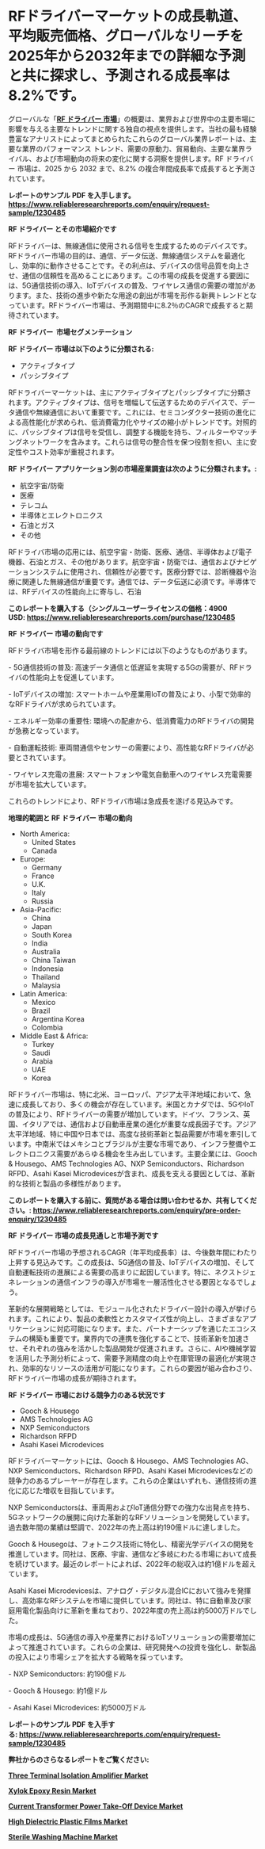 <p><h1>RFドライバーマーケットの成長軌道、平均販売価格、グローバルなリーチを2025年から2032年までの詳細な予測と共に探求し、予測される成長率は8.2%です。</h1></p><p>グローバルな「<a href="https://www.reliableresearchreports.com/rf-driver-r1230485?utm_campaign=110&utm_medium=6&utm_source=Github&utm_content=ia&utm_term=17012025&utm_id=rf-driver"><strong>RF ドライバー 市場</strong></a>」の概要は、業界および世界中の主要市場に影響を与える主要なトレンドに関する独自の視点を提供します。当社の最も経験豊富なアナリストによってまとめられたこれらのグローバル業界レポートは、主要な業界のパフォーマンス トレンド、需要の原動力、貿易動向、主要な業界ライバル、および市場動向の将来の変化に関する洞察を提供します。RF ドライバー 市場は、2025 から 2032 まで、8.2% の複合年間成長率で成長すると予測されています。</p>
<p><strong>レポートのサンプル PDF を入手します。</strong><strong><a href="https://www.reliableresearchreports.com/enquiry/request-sample/1230485?utm_campaign=110&utm_medium=6&utm_source=Github&utm_content=ia&utm_term=17012025&utm_id=rf-driver">https://www.reliableresearchreports.com/enquiry/request-sample/1230485</a></strong></p>
<p><strong>RF ドライバー とその市場紹介です</strong></p>
<p><p>RFドライバーは、無線通信に使用される信号を生成するためのデバイスです。RFドライバー市場の目的は、通信、データ伝送、無線通信システムを最適化し、効率的に動作させることです。その利点は、デバイスの信号品質を向上させ、通信の信頼性を高めることにあります。この市場の成長を促進する要因には、5G通信技術の導入、IoTデバイスの普及、ワイヤレス通信の需要の増加があります。また、技術の進歩や新たな用途の創出が市場を形作る新興トレンドとなっています。RFドライバー市場は、予測期間中に8.2％のCAGRで成長すると期待されています。</p><strong><a href="|AUTHORITHY_DOMAIN_URL|?utm_campaign=110&utm_medium=6&utm_source=Github&utm_content=ia&utm_term=17012025&utm_id=rf-driver"></a></strong></p>
<p><strong>RF ドライバー&nbsp;</strong><strong>&nbsp;市場セグメンテーション</strong></p>
<p><strong>RF ドライバー 市場は以下のように分類される:</strong>&nbsp;</p>
<p><ul><li>アクティブタイプ</li><li>パッシブタイプ</li></ul></p>
<p><p>RFドライバーマーケットは、主にアクティブタイプとパッシブタイプに分類されます。アクティブタイプは、信号を増幅して伝送するためのデバイスで、データ通信や無線通信において重要です。これには、セミコンダクター技術の進化による高性能化が求められ、低消費電力化やサイズの縮小がトレンドです。対照的に、パッシブタイプは信号を受信し、調整する機能を持ち、フィルターやマッチングネットワークを含みます。これらは信号の整合性を保つ役割を担い、主に安定性やコスト効率が重視されます。</p></p>
<p><strong> RF ドライバー アプリケーション別の市場産業調査は次のように分類されます。:</strong></p>
<p><ul><li>航空宇宙/防衛</li><li>医療</li><li>テレコム</li><li>半導体とエレクトロニクス</li><li>石油とガス</li><li>その他</li></ul></p>
<p><p>RFドライバ市場の応用には、航空宇宙・防衛、医療、通信、半導体および電子機器、石油とガス、その他があります。航空宇宙・防衛では、通信およびナビゲーションシステムに使用され、信頼性が必要です。医療分野では、診断機器や治療に関連した無線通信が重要です。通信では、データ伝送に必須です。半導体では、RFデバイスの性能向上に寄与し、石油</p></p>
<p><strong>このレポートを購入する（シングルユーザーライセンスの価格：4900 USD:</strong><strong>&nbsp;<a href="https://www.reliableresearchreports.com/purchase/1230485?utm_campaign=110&utm_medium=6&utm_source=Github&utm_content=ia&utm_term=17012025&utm_id=rf-driver">https://www.reliableresearchreports.com/purchase/1230485</a></strong></p>
<p><strong>RF ドライバー 市場の動向です</strong></p>
<p><p>RFドライバ市場を形作る最前線のトレンドには以下のようなものがあります。</p><p>- 5G通信技術の普及: 高速データ通信と低遅延を実現する5Gの需要が、RFドライバの性能向上を促進しています。</p><p>- IoTデバイスの増加: スマートホームや産業用IoTの普及により、小型で効率的なRFドライバが求められています。</p><p>- エネルギー効率の重要性: 環境への配慮から、低消費電力のRFドライバの開発が急務となっています。</p><p>- 自動運転技術: 車両間通信やセンサーの需要により、高性能なRFドライバが必要とされています。</p><p>- ワイヤレス充電の進展: スマートフォンや電気自動車へのワイヤレス充電需要が市場を拡大しています。</p><p>これらのトレンドにより、RFドライバ市場は急成長を遂げる見込みです。</p></p>
<p><strong>地理的範囲と RF ドライバー 市場の動向</strong></p>
<p><ul>
    <li>
        North America:
        <ul>
            <li>United States</li>
            <li>Canada</li>
        </ul>
    </li>
    <li>
        Europe:
        <ul>
            <li>Germany</li>
            <li>France</li>
            <li>U.K.</li>
            <li>Italy</li>
            <li>Russia</li>
        </ul>
    </li>
    <li>
        Asia-Pacific:
        <ul>
            <li>China</li>
            <li>Japan</li>
            <li>South Korea</li>
            <li>India</li>
            <li>Australia</li>
            <li>China Taiwan</li>
            <li>Indonesia</li>
            <li>Thailand</li>
            <li>Malaysia</li>
        </ul>
    </li>
    <li>
        Latin America:
        <ul>
            <li>Mexico</li>
            <li>Brazil</li>
            <li>Argentina Korea</li>
            <li>Colombia</li>
        </ul>
    </li>
    <li>
        Middle East & Africa:
        <ul>
            <li>Turkey</li>
            <li>Saudi</li>
            <li>Arabia</li>
            <li>UAE</li>
            <li>Korea</li>
        </ul>
    </li>
    </ul></p>
<p><p>RFドライバー市場は、特に北米、ヨーロッパ、アジア太平洋地域において、急速に成長しており、多くの機会が存在しています。米国とカナダでは、5GやIoTの普及により、RFドライバーの需要が増加しています。ドイツ、フランス、英国、イタリアでは、通信および自動車産業の進化が重要な成長因子です。アジア太平洋地域、特に中国や日本では、高度な技術革新と製品需要が市場を牽引しています。中南米ではメキシコとブラジルが主要な市場であり、インフラ整備やエレクトロニクス需要があらゆる機会を生み出しています。主要企業には、Gooch & Housego、AMS Technologies AG、NXP Semiconductors、Richardson RFPD、Asahi Kasei Microdevicesが含まれ、成長を支える要因としては、革新的な技術と製品の多様性があります。</p></p>
<p><strong>このレポートを購入する前に、質問がある場合は問い合わせるか、共有してください。:&nbsp;<a href="https://www.reliableresearchreports.com/enquiry/pre-order-enquiry/1230485?utm_campaign=110&utm_medium=6&utm_source=Github&utm_content=ia&utm_term=17012025&utm_id=rf-driver">https://www.reliableresearchreports.com/enquiry/pre-order-enquiry/1230485</a></strong></p>
<p><strong>RF ドライバー 市場の成長見通しと市場予測です</strong></p>
<p><p>RFドライバー市場の予想されるCAGR（年平均成長率）は、今後数年間にわたり上昇する見込みです。この成長は、5G通信の普及、IoTデバイスの増加、そして自動運転技術の進展による需要の高まりに起因しています。特に、ネクストジェネレーションの通信インフラの導入が市場を一層活性化させる要因となるでしょう。</p><p>革新的な展開戦略としては、モジュール化されたドライバー設計の導入が挙げられます。これにより、製品の柔軟性とカスタマイズ性が向上し、さまざまなアプリケーションに対応可能になります。また、パートナーシップを通じたエコシステムの構築も重要です。業界内での連携を強化することで、技術革新を加速させ、それぞれの強みを活かした製品開発が促進されます。さらに、AIや機械学習を活用した予測分析によって、需要予測精度の向上や在庫管理の最適化が実現され、効率的なリソースの活用が可能になります。これらの要因が組み合わさり、RFドライバー市場の成長が期待されます。</p></p>
<p><strong>RF ドライバー 市場における競争力のある状況です</strong></p>
<p><ul><li>Gooch & Housego</li><li>AMS Technologies AG</li><li>NXP Semiconductors</li><li>Richardson RFPD</li><li>Asahi Kasei Microdevices</li></ul></p>
<p><p>RFドライバーマーケットには、Gooch & Housego、AMS Technologies AG、NXP Semiconductors、Richardson RFPD、Asahi Kasei Microdevicesなどの競争力のあるプレーヤーが存在します。これらの企業はいずれも、通信技術の進化に応じた増収を目指しています。</p><p>NXP Semiconductorsは、車両用およびIoT通信分野での強力な出発点を持ち、5Gネットワークの展開に向けた革新的なRFソリューションを開発しています。過去数年間の業績は堅調で、2022年の売上高は約190億ドルに達しました。</p><p>Gooch & Housegoは、フォトニクス技術に特化し、精密光学デバイスの開発を推進しています。同社は、医療、宇宙、通信など多岐にわたる市場において成長を続けています。最近のレポートによれば、2022年の総収入は約1億ドルを超えています。</p><p>Asahi Kasei Microdevicesは、アナログ・デジタル混合ICにおいて強みを発揮し、高効率なRFシステムを市場に提供しています。同社は、特に自動車及び家庭用電化製品向けに革新を重ねており、2022年度の売上高は約5000万ドルでした。</p><p>市場の成長は、5G通信の導入や産業界におけるIoTソリューションの需要増加によって推進されています。これらの企業は、研究開発への投資を強化し、新製品の投入により市場シェアを拡大する戦略を採っています。</p><p>- NXP Semiconductors: 約190億ドル</p><p>- Gooch & Housego: 約1億ドル</p><p>- Asahi Kasei Microdevices: 約5000万ドル</p></p>
<p><strong>レポートのサンプル PDF を入手する:&nbsp;<a href="https://www.reliableresearchreports.com/enquiry/request-sample/1230485?utm_campaign=110&utm_medium=6&utm_source=Github&utm_content=ia&utm_term=17012025&utm_id=rf-driver">https://www.reliableresearchreports.com/enquiry/request-sample/1230485</a></strong></p>
<p></p>
<p></p>
<p></p>
<p></p>
<p><strong>弊社からのさらなるレポートをご覧ください:</strong></p>
<p><strong><p><a href="https://github.com/sholympia197070/Market-Research-Report-List-1/blob/main/three-terminal-isolation-amplifier-market.md?utm_campaign=110&utm_medium=6&utm_source=Github&utm_content=ia&utm_term=17012025&utm_id=rf-driver">Three Terminal Isolation Amplifier Market</a></p><p><a href="https://github.com/sca704osol/Market-Research-Report-List-1/blob/main/xylok-epoxy-resin-market.md?utm_campaign=110&utm_medium=6&utm_source=Github&utm_content=ia&utm_term=17012025&utm_id=rf-driver">Xylok Epoxy Resin Market</a></p><p><a href="https://github.com/kbollin866/Market-Research-Report-List-1/blob/main/current-transformer-power-take-off-device-market.md?utm_campaign=110&utm_medium=6&utm_source=Github&utm_content=ia&utm_term=17012025&utm_id=rf-driver">Current Transformer Power Take-Off Device Market</a></p><p><a href="https://github.com/mauripalmi/Market-Research-Report-List-5/blob/main/high-dielectric-plastic-films-market.md?utm_campaign=110&utm_medium=6&utm_source=Github&utm_content=ia&utm_term=17012025&utm_id=rf-driver">High Dielectric Plastic Films Market</a></p><p><a href="https://github.com/janraimondo83/Market-Research-Report-List-1/blob/main/sterile-washing-machine-market.md?utm_campaign=110&utm_medium=6&utm_source=Github&utm_content=ia&utm_term=17012025&utm_id=rf-driver">Sterile Washing Machine Market</a></p></strong></p>